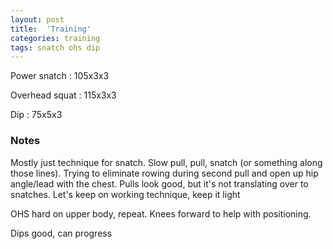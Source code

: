 ```yaml
---
layout: post
title:  'Training'
categories: training
tags: snatch ohs dip
---
```


Power snatch :   105x3x3

Overhead squat   :   115x3x3

Dip      :   75x5x3


### Notes

Mostly just technique for snatch. Slow pull, pull, snatch (or something along those lines). Trying to eliminate rowing during second pull and open up hip angle/lead with the chest. Pulls look good, but it's not translating over to snatches. Let's keep on working technique, keep it light

OHS hard on upper body, repeat. Knees forward to help with positioning.

Dips good, can progress
